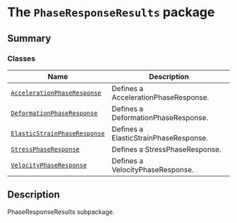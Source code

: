 # The `PhaseResponseResults` package

<a id="summary"></a>

## Summary

### Classes

| Name | Description |
|------------------------------------------------------------------------------------------|----------------------------------------|
| [`AccelerationPhaseResponse`](AccelerationPhaseResponse.md#AccelerationPhaseResponse)    | Defines a AccelerationPhaseResponse.   |
| [`DeformationPhaseResponse`](DeformationPhaseResponse.md#DeformationPhaseResponse)       | Defines a DeformationPhaseResponse.    |
| [`ElasticStrainPhaseResponse`](ElasticStrainPhaseResponse.md#ElasticStrainPhaseResponse) | Defines a ElasticStrainPhaseResponse.  |
| [`StressPhaseResponse`](StressPhaseResponse.md#StressPhaseResponse)                      | Defines a StressPhaseResponse.         |
| [`VelocityPhaseResponse`](VelocityPhaseResponse.md#VelocityPhaseResponse)                | Defines a VelocityPhaseResponse.       |

<a id="description"></a>

## Description

PhaseResponseResults subpackage.

<!-- !! processed by numpydoc !! -->
